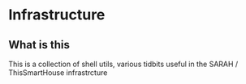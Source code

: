 # Infrastructure

## What is this

This is a collection of shell utils, various tidbits useful in the SARAH / ThisSmartHouse infrastrcture 
